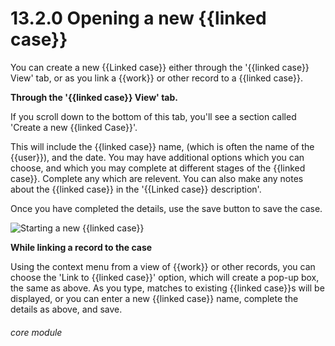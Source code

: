 # 13.2.0    Opening a new {{linked case}}

You can create a new {{Linked case}} either through the '{{linked case}} View' tab, or as you link a {{work}} or other record to a {{linked case}}.

__Through the '{{linked case}} View' tab.__

If you scroll down to the bottom of this tab, you'll see a section called 'Create a new {{linked Case}}'.

This will include the {{linked case}} name, (which is often the name of the {{user}}), and the date.  You may have additional options which you can choose, and which you may complete at different stages of the {{linked case}}. Complete any which are relevent.  You can also make any notes about the {{linked case}} in the '{{Linked case}} description'.

Once you have completed the details, use the save button to save the case.

![Starting a new {{linked case}}]({{imgpath}}95a.png)

__While linking a record to the case__

Using the context menu from a view of {{work}} or other records, you can choose the 'Link to {{linked case}}' option, which will create a pop-up box, the same as above.  As you type, matches to existing {{linked case}}s will be displayed, or you can enter a new {{linked case}} name, complete the details as above, and save.




###### core module

